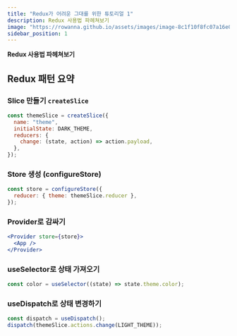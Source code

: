 ```yaml
---
title: "Redux가 어려운 그대를 위한 튜토리얼 1"
description: Redux 사용법 파헤쳐보기
image: "https://rowanna.github.io/assets/images/image-8c1f10f8fc07a16e01ae83e74cbab729.png"
sidebar_position: 1
---
```


**Redux 사용법 파헤쳐보기**

<!-- truncate -->

## Redux 패턴 요약

### Slice 만들기 `createSlice`

```jsx
const themeSlice = createSlice({
  name: "theme",
  initialState: DARK_THEME,
  reducers: {
    change: (state, action) => action.payload,
  },
});
```

### Store 생성 (configureStore)

```jsx
const store = configureStore({
  reducer: { theme: themeSlice.reducer },
});
```

### Provider로 감싸기

```jsx
<Provider store={store}>
  <App />
</Provider>
```

### useSelector로 상태 가져오기

```jsx
const color = useSelector((state) => state.theme.color);
```

### useDispatch로 상태 변경하기

```jsx
const dispatch = useDispatch();
dispatch(themeSlice.actions.change(LIGHT_THEME));
```
